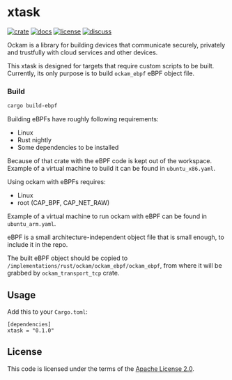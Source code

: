 # xtask

[![crate][crate-image]][crate-link]
[![docs][docs-image]][docs-link]
[![license][license-image]][license-link]
[![discuss][discuss-image]][discuss-link]

Ockam is a library for building devices that communicate securely, privately
and trustfully with cloud services and other devices.

This xtask is designed for targets that require custom scripts to be built.
Currently, its only purpose is to build `ockam_ebpf` eBPF object file.

### Build

```bash
cargo build-ebpf
```

Building eBPFs have roughly following requirements:
 - Linux
 - Rust nightly
 - Some dependencies to be installed

Because of that crate with the eBPF code is kept out of the workspace.
Example of a virtual machine to build it can be found in `ubuntu_x86.yaml`.

Using ockam with eBPFs requires:
 - Linux
 - root (CAP_BPF, CAP_NET_RAW)

Example of a virtual machine to run ockam with eBPF can be found in `ubuntu_arm.yaml`.

eBPF is a small architecture-independent object file that is small enough,
to include it in the repo.

The built eBPF object should be copied to `/implementations/rust/ockam/ockam_ebpf/ockam_ebpf`,
from where it will be grabbed by `ockam_transport_tcp` crate.

## Usage

Add this to your `Cargo.toml`:

```
[dependencies]
xtask = "0.1.0"
```

## License

This code is licensed under the terms of the [Apache License 2.0][license-link].

[main-ockam-crate-link]: https://crates.io/crates/ockam

[crate-image]: https://img.shields.io/crates/v/xtask.svg
[crate-link]: https://crates.io/crates/xtask

[docs-image]: https://docs.rs/xtask/badge.svg
[docs-link]: https://docs.rs/xtask

[license-image]: https://img.shields.io/badge/License-Apache%202.0-green.svg
[license-link]: https://github.com/build-trust/ockam/blob/HEAD/LICENSE

[discuss-image]: https://img.shields.io/badge/Discuss-Github%20Discussions-ff70b4.svg
[discuss-link]: https://github.com/build-trust/ockam/discussions
